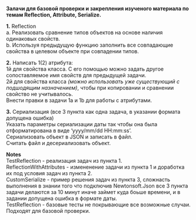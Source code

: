 **Залачи для базовой проверки и закрепления изученого материала по темам Reflection, Attribute, Serialize.**

**1.** Reflection
</br>a. Реализовать сравнение типов объектов на основе наличия одинаковых свойств.
</br>b. Используя предыдущую функцию заполнить все совпадающие свойства в целевом объекте при совпадении типов.

**2.** Написать 1(2) атрибута:
</br>1й для свойства класса. С его помощью можно задать другое сопоставляемое имя свойств для предыдущей задачи.
</br>2й  для свойства класса *(можно использовать уже существующий с подшодящим назначением)*, чтобы при копировании и сравнении свойство не учитывалось.
</br>Внести правки в задачи 1а и 1b для работы с атрибутами.

**3.** Сериализация (все 3 пункта как одна задача, в указании формата допущена ошибка)
</br>Указать параметры сериализации даты так чтобы она была отформатирована в виде ‘yyyy/mm/dd HH:mm:ss’.
</br>Сериализовать объект в JSON и записать в файл.
</br>Считать файл и десериализовать объект.


**Notes**
</br>TestReflection - реализация задач из пункта 1.
</br>ReflectionWithAttributes - измененение задачи из пункта 1 и доработка их под условия задач из пункта 2.
</br>CustomSerialize - пример решения задач из пункта 3, сложнасть выполнения в знании того что подключив Newtonsoft.Json
все 3 пункта задачи делаются за 10 минут иначе займет куда боьше времени, и в задании допущена ошибка в формате даты.
</br>TestReflection - базовые тесты не покрывающие все возможные случаи. Подходят для базовой проверки.
